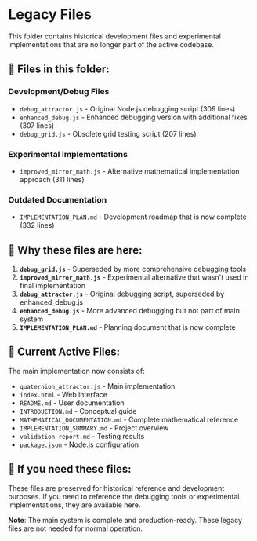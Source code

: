 # Legacy Files

This folder contains historical development files and experimental implementations that are no longer part of the active codebase.

## 📁 Files in this folder:

### **Development/Debug Files**
- `debug_attractor.js` - Original Node.js debugging script (309 lines)
- `enhanced_debug.js` - Enhanced debugging version with additional fixes (307 lines)
- `debug_grid.js` - Obsolete grid testing script (207 lines)

### **Experimental Implementations**
- `improved_mirror_math.js` - Alternative mathematical implementation approach (311 lines)

### **Outdated Documentation**
- `IMPLEMENTATION_PLAN.md` - Development roadmap that is now complete (332 lines)

## 🎯 **Why these files are here:**

1. **`debug_grid.js`** - Superseded by more comprehensive debugging tools
2. **`improved_mirror_math.js`** - Experimental alternative that wasn't used in final implementation
3. **`debug_attractor.js`** - Original debugging script, superseded by enhanced_debug.js
4. **`enhanced_debug.js`** - More advanced debugging but not part of main system
5. **`IMPLEMENTATION_PLAN.md`** - Planning document that is now complete

## 📝 **Current Active Files:**

The main implementation now consists of:
- `quaternion_attractor.js` - Main implementation
- `index.html` - Web interface
- `README.md` - User documentation
- `INTRODUCTION.md` - Conceptual guide
- `MATHEMATICAL_DOCUMENTATION.md` - Complete mathematical reference
- `IMPLEMENTATION_SUMMARY.md` - Project overview
- `validation_report.md` - Testing results
- `package.json` - Node.js configuration

## 🔄 **If you need these files:**

These files are preserved for historical reference and development purposes. If you need to reference the debugging tools or experimental implementations, they are available here.

**Note**: The main system is complete and production-ready. These legacy files are not needed for normal operation.
